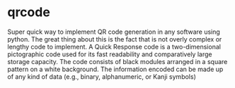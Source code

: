 # qrcode
Super quick way to implement QR code generation in any software using python. The great thing about this is the fact that is not overly complex or lengthy code to implement.
A Quick Response code is a two-dimensional pictographic code used for its fast readability and comparatively large storage capacity. The code consists of black modules arranged in a square pattern on a white background. The information encoded can be made up of any kind of data (e.g., binary, alphanumeric, or Kanji symbols)
#
